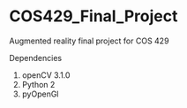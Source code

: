 # COS429_Final_Project
Augmented reality final project for COS 429

Dependencies <br>
1) openCV 3.1.0 <br>
2) Python 2 <br>
3) pyOpenGl 

